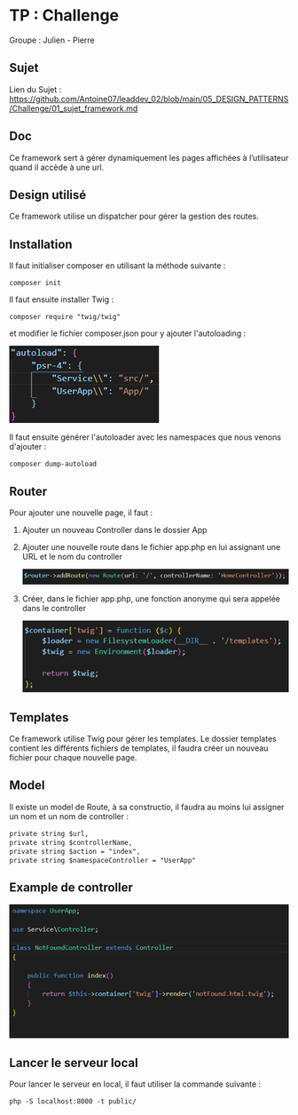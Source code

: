 # TP : Challenge

Groupe : Julien - Pierre

## Sujet

Lien du Sujet
: https://github.com/Antoine07/leaddev_02/blob/main/05_DESIGN_PATTERNS/Challenge/01_sujet_framework.md

## Doc

Ce framework sert à gérer dynamiquement les pages affichées à l’utilisateur quand il accède à une url.

## Design utilisé

Ce framework utilise un dispatcher pour gérer la gestion des routes.

## Installation

Il faut initialiser composer en utilisant la méthode suivante :

```
composer init
```

Il faut ensuite installer Twig :

```
composer require "twig/twig"
```

et modifier le fichier composer.json pour y ajouter l'autoloading :

![Screenshot](autoload.PNG)

Il faut ensuite générer l'autoloader avec les namespaces que nous venons d'ajouter :

```
composer dump-autoload
```

## Router

Pour ajouter une nouvelle page, il faut :

1. Ajouter un nouveau Controller dans le dossier App
2. Ajouter une nouvelle route dans le fichier app.php en lui assignant une URL et le nom du controller

   ![Screenshot](route.PNG)

3. Créer, dans le fichier app.php, une fonction anonyme qui sera appelée dans le controller

   ![Screenshot](twig.PNG)

## Templates

Ce framework utilise Twig pour gérer les templates.
Le dossier templates contient les différents fichiers de templates, il faudra créer un nouveau fichier pour chaque nouvelle page.

## Model

Il existe un model de Route, à sa constructio, il faudra au moins lui assigner un nom et un nom de controller :

```
private string $url,
private string $controllerName,
private string $action = "index",
private string $namespaceController = "UserApp"
```

## Example de controller

![Screenshot](notFound.PNG)

## Lancer le serveur local

Pour lancer le serveur en local, il faut utiliser la commande suivante :

```
php -S localhost:8000 -t public/
```
